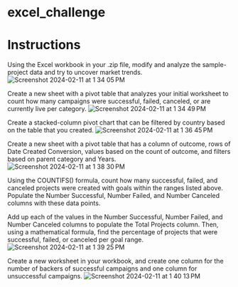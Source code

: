 # excel_challenge

# Instructions
Using the Excel workbook in your .zip file, modify and analyze the sample-project data and try to uncover market trends.
![Screenshot 2024-02-11 at 1 34 05 PM](https://github.com/AshleyKAnderson/excel_challenge/assets/151413928/4b54c598-388e-4ac2-88e2-5b2240be6ad4)

Create a new sheet with a pivot table that analyzes your initial worksheet to count how many campaigns were successful, failed, canceled, or are currently live per category.
![Screenshot 2024-02-11 at 1 34 49 PM](https://github.com/AshleyKAnderson/excel_challenge/assets/151413928/0adf9a61-0eb5-453f-84a9-3c284e532dcf)

Create a stacked-column pivot chart that can be filtered by country based on the table that you created.
![Screenshot 2024-02-11 at 1 36 45 PM](https://github.com/AshleyKAnderson/excel_challenge/assets/151413928/4cdd2086-a36f-4d89-93cb-ba17b6ce552a)

Create a new sheet with a pivot table that has a column of outcome, rows of Date Created Conversion, values based on the count of outcome, and filters based on parent category and Years.
![Screenshot 2024-02-11 at 1 38 30 PM](https://github.com/AshleyKAnderson/excel_challenge/assets/151413928/c5422c78-6220-4e6e-ac92-704d30fb7542)

Using the COUNTIFS() formula, count how many successful, failed, and canceled projects were created with goals within the ranges listed above. Populate the Number Successful, Number Failed, and Number Canceled columns with these data points.

Add up each of the values in the Number Successful, Number Failed, and Number Canceled columns to populate the Total Projects column. Then, using a mathematical formula, find the percentage of projects that were successful, failed, or canceled per goal range.
![Screenshot 2024-02-11 at 1 39 25 PM](https://github.com/AshleyKAnderson/excel_challenge/assets/151413928/2f3b51df-5e5d-40a9-9569-7cf7ae0aaa0e)

Create a new worksheet in your workbook, and create one column for the number of backers of successful campaigns and one column for unsuccessful campaigns.
![Screenshot 2024-02-11 at 1 40 13 PM](https://github.com/AshleyKAnderson/excel_challenge/assets/151413928/fb841647-e967-41ab-b68c-d671d3a46459)
